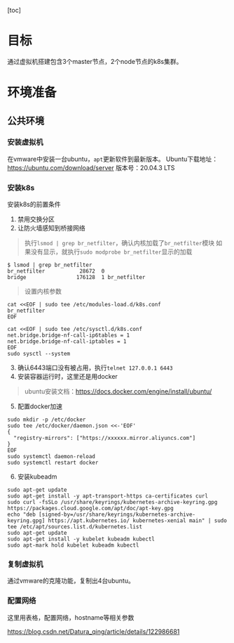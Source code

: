[toc]
# 目标
通过虚拟机搭建包含3个master节点，2个node节点的k8s集群。

# 环境准备
## 公共环境
### 安装虚拟机
在vmware中安装一台ubuntu，`apt`更新软件到最新版本。
Ubuntu下载地址：https://ubuntu.com/download/server
版本号：20.04.3 LTS

### 安装k8s
安装k8s的前置条件
1. 禁用交换分区
2. 让防火墙感知到桥接网络
> 执行`lsmod | grep br_netfilter`，确认内核加载了`br_netfilter`模块
> 如果没有显示，就执行`sudo modprobe br_netfilter`显示的加载
```shell
$ lsmod | grep br_netfilter
br_netfilter           28672  0
bridge                176128  1 br_netfilter
```
> 设置内核参数
```shell
cat <<EOF | sudo tee /etc/modules-load.d/k8s.conf
br_netfilter
EOF

cat <<EOF | sudo tee /etc/sysctl.d/k8s.conf
net.bridge.bridge-nf-call-ip6tables = 1
net.bridge.bridge-nf-call-iptables = 1
EOF
sudo sysctl --system
```
3. 确认6443端口没有被占用，执行`telnet 127.0.0.1 6443`
4. 安装容器运行时，这里还是用docker
> ubuntu安装文档：https://docs.docker.com/engine/install/ubuntu/
5. 配置docker加速
```shell
sudo mkdir -p /etc/docker
sudo tee /etc/docker/daemon.json <<-'EOF'
{
  "registry-mirrors": ["https://xxxxxx.mirror.aliyuncs.com"]
}
EOF
sudo systemctl daemon-reload
sudo systemctl restart docker
```
6. 安装kubeadm
```shell
sudo apt-get update
sudo apt-get install -y apt-transport-https ca-certificates curl
sudo curl -fsSLo /usr/share/keyrings/kubernetes-archive-keyring.gpg https://packages.cloud.google.com/apt/doc/apt-key.gpg
echo "deb [signed-by=/usr/share/keyrings/kubernetes-archive-keyring.gpg] https://apt.kubernetes.io/ kubernetes-xenial main" | sudo tee /etc/apt/sources.list.d/kubernetes.list
sudo apt-get update
sudo apt-get install -y kubelet kubeadm kubectl
sudo apt-mark hold kubelet kubeadm kubectl
```

### 复制虚拟机
通过vmware的克隆功能，复制出4台ubuntu。

### 配置网络

这里用表格，配置网络，hostname等相关参数 

https://blog.csdn.net/Datura_qing/article/details/122986681
